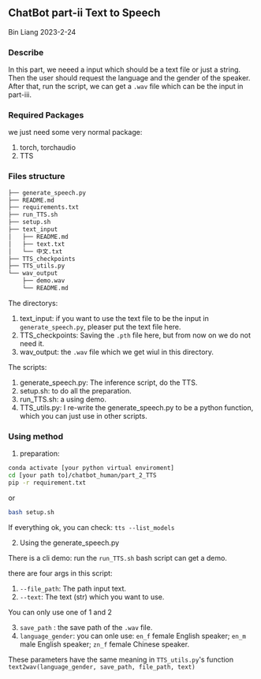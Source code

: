 ## ChatBot part-ii Text to Speech

Bin Liang
2023-2-24

### Describe

In this part, we neeed a input which should be a text file or just a string. Then the user should request the language and the gender of the speaker. After that, run the script, we can get a `.wav` file which can be the input in part-iii.

### Required Packages 

we just need some very normal package:

1. torch, torchaudio
2. TTS
   
### Files structure
```bash
├── generate_speech.py  
├── README.md  
├── requirements.txt  
├── run_TTS.sh  
├── setup.sh  
├── text_input  
│   ├── README.md  
│   ├── text.txt  
│   └── 中文.txt  
├── TTS_checkpoints  
├── TTS_utils.py  
└── wav_output  
    ├── demo.wav  
    └── README.md  
```

The directorys:
1. text_input: if you want to use the text file to be the input in `generate_speech.py`, pleaser put the text file here.
2. TTS_checkpoints: Saving the `.pth` file here, but from now on we do not need it.
3. wav_output: the `.wav` file which we get wiul in this directory.

The scripts:
1. generate_speech.py: The inference script, do the TTS.
2. setup.sh: to do all the preparation.
3. run_TTS.sh: a using demo.
4. TTS_utils.py: I re-write the generate_speech.py to be a python function, which you can just use in other scripts.

### Using method

1. preparation:
```bash
conda activate [your python virtual enviroment]
cd [your path to]/chatbot_human/part_2_TTS
pip -r requirement.txt
``` 

or 

```bash 
bash setup.sh
```


If everything ok, you can check: `tts --list_models`

2. Using the generate_speech.py

There is a cli demo: run the `run_TTS.sh` bash script can get a demo.

there are four args in this script:

1. `--file_path`: The path input text.
2. `--text`: The text (str) which you want to use.

You can only use one of 1 and 2

3. `save_path` : the save path of the `.wav` file.
4. `language_gender`: you can onle use: `en_f` female English speaker; `en_m` male English speaker; `zn_f` female Chinese speaker.

These parameters have the same meaning in `TTS_utils.py`'s function `text2wav(language_gender, save_path, file_path, text)`


